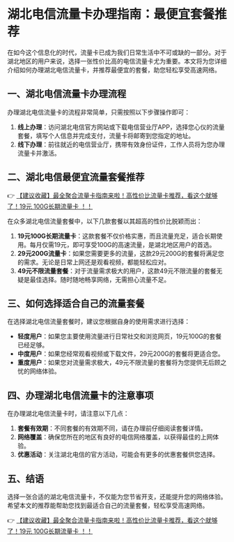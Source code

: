 # 湖北电信流量卡办理指南：最便宜套餐推荐

在如今这个信息化的时代，流量卡已成为我们日常生活中不可或缺的一部分。对于湖北地区的用户来说，选择一张性价比高的电信流量卡尤为重要。本文将为您详细介绍如何办理湖北电信流量卡，并推荐最便宜的套餐，助您轻松享受高速网络。

## 一、湖北电信流量卡办理流程

办理湖北电信流量卡的流程非常简单，只需按照以下步骤操作即可：

1. **线上办理**：访问湖北电信官方网站或下载电信营业厅APP，选择您心仪的流量套餐，填写个人信息并完成支付，流量卡将邮寄到您指定的地址。
2. **线下办理**：前往就近的电信营业厅，携带有效身份证件，工作人员将为您办理流量卡并激活。

## 二、湖北电信最便宜流量套餐推荐

👉 [【建议收藏】最全聚合流量卡指南来啦！高性价比流量卡推荐，看这个就够了！19元 100G长期流量卡 ！！](https://bit.ly/Liuliangka)

在众多湖北电信流量套餐中，以下几款套餐以其超高的性价比脱颖而出：

1. **19元100G长期流量卡**：这款套餐不仅价格实惠，而且流量充足，适合长期使用。每月仅需19元，即可享受100G的高速流量，是湖北地区用户的首选。
2. **29元200G流量卡**：如果您需要更多的流量，这款29元200G的套餐将满足您的需求。无论是日常上网还是观看视频，都能轻松应对。
3. **49元不限流量套餐**：对于流量需求极大的用户，这款49元不限流量的套餐无疑是最佳选择。随时随地畅享网络，无需担心流量不足。

## 三、如何选择适合自己的流量套餐

在选择湖北电信流量套餐时，建议您根据自身的使用需求进行选择：

- **轻度用户**：如果您主要使用流量进行日常社交和浏览网页，19元100G的套餐已经足够。
- **中度用户**：如果您经常观看视频或下载文件，29元200G的套餐将更适合您。
- **重度用户**：如果您对流量需求极大，49元不限流量的套餐将为您提供无后顾之忧的网络体验。

## 四、办理湖北电信流量卡的注意事项

在办理湖北电信流量卡时，请注意以下几点：

1. **套餐有效期**：不同套餐的有效期不同，请在办理前仔细阅读套餐详情。
2. **网络覆盖**：确保您所在的地区有良好的电信网络覆盖，以获得最佳的上网体验。
3. **优惠活动**：关注湖北电信的官方活动，可能会有更多的优惠套餐供您选择。

## 五、结语

选择一张合适的湖北电信流量卡，不仅能为您节省开支，还能提升您的网络体验。希望本文的推荐能帮助您找到最适合自己的流量套餐，轻松享受高速网络。

👉 [【建议收藏】最全聚合流量卡指南来啦！高性价比流量卡推荐，看这个就够了！19元 100G长期流量卡 ！！](https://bit.ly/Liuliangka)